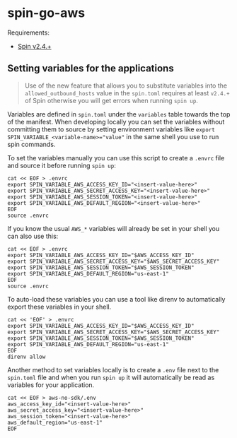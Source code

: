 # spin-go-aws

Requirements:

- [Spin v2.4.+](https://github.com/fermyon/spin/releases/tag/v2.4.2)

## Setting variables for the applications

> Use of the new feature that allows you to substitute variables into the `allowed_outbound_hosts` value in the `spin.toml` requires at least `v2.4.+` of Spin otherwise you will get errors when running `spin up`. 

Variables are defined in `spin.toml` under the `variables` table towards the top of the manifest. When developing locally you can set the variables without committing them to source by setting environment variables like `export SPIN_VARIABLE_<variable-name>="value"` in the same shell you use to run spin commands.

To set the variables manually you can use this script to create a `.envrc` file and source it before running `spin up`:

```shell
cat << EOF > .envrc
export SPIN_VARIABLE_AWS_ACCESS_KEY_ID="<insert-value-here>"
export SPIN_VARIABLE_AWS_SECRET_ACCESS_KEY="<insert-value-here>"
export SPIN_VARIABLE_AWS_SESSION_TOKEN="<insert-value-here>"
export SPIN_VARIABLE_AWS_DEFAULT_REGION="<insert-value-here>"
EOF
source .envrc
```

If you know the usual `AWS_*` variables will already be set in your shell you can also use this:

```shell
cat << EOF > .envrc
export SPIN_VARIABLE_AWS_ACCESS_KEY_ID="$AWS_ACCESS_KEY_ID"
export SPIN_VARIABLE_AWS_SECRET_ACCESS_KEY="$AWS_SECRET_ACCESS_KEY"
export SPIN_VARIABLE_AWS_SESSION_TOKEN="$AWS_SESSION_TOKEN"
export SPIN_VARIABLE_AWS_DEFAULT_REGION="us-east-1"
EOF
source .envrc
```

To auto-load these variables you can use a tool like direnv to automatically export these variables in your shell.

```shell
cat << 'EOF' > .envrc
export SPIN_VARIABLE_AWS_ACCESS_KEY_ID="$AWS_ACCESS_KEY_ID"
export SPIN_VARIABLE_AWS_SECRET_ACCESS_KEY="$AWS_SECRET_ACCESS_KEY"
export SPIN_VARIABLE_AWS_SESSION_TOKEN="$AWS_SESSION_TOKEN"
export SPIN_VARIABLE_AWS_DEFAULT_REGION="us-east-1"
EOF
direnv allow
```

Another method to set variables locally is to create a `.env` file next to the `spin.toml` file and when you run `spin up` it will automatically be read as variables for your application.

```shell
cat << EOF > aws-no-sdk/.env
aws_access_key_id="<insert-value-here>"
aws_secret_access_key="<insert-value-here>"
aws_session_token="<insert-value-here>"
aws_default_region="us-east-1"
EOF
```
